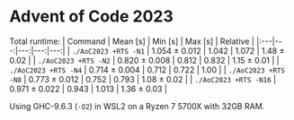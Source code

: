 # Advent of Code 2023

Total runtime:
| Command | Mean [s] | Min [s] | Max [s] | Relative |
|:---|---:|---:|---:|---:|
| `./AoC2023 +RTS -N1` | 1.054 ± 0.012 | 1.042 | 1.072 | 1.48 ± 0.02 |
| `./AoC2023 +RTS -N2` | 0.820 ± 0.008 | 0.812 | 0.832 | 1.15 ± 0.01 |
| `./AoC2023 +RTS -N4` | 0.714 ± 0.004 | 0.712 | 0.722 | 1.00 |
| `./AoC2023 +RTS -N8` | 0.773 ± 0.012 | 0.752 | 0.793 | 1.08 ± 0.02 |
| `./AoC2023 +RTS -N16` | 0.971 ± 0.022 | 0.943 | 1.013 | 1.36 ± 0.03 |

Using GHC-9.6.3 (`-O2`) in WSL2 on a Ryzen 7 5700X with 32GB RAM.
